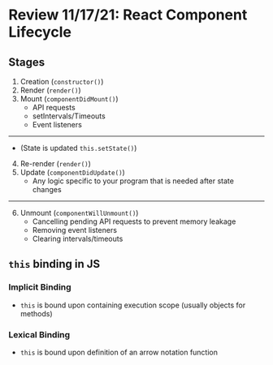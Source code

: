 # Review 11/17/21: React Component Lifecycle

## Stages

1. Creation (`constructor()`)
2. Render (`render()`)
3. Mount (`componentDidMount()`)
   - API requests
   - setIntervals/Timeouts
   - Event listeners

---

- (State is updated `this.setState()`)

4. Re-render (`render()`)
5. Update (`componentDidUpdate()`)
   - Any logic specific to your program that is needed after state changes

---

6. Unmount (`componentWillUnmount()`)
   - Cancelling pending API requests to prevent memory leakage
   - Removing event listeners
   - Clearing intervals/timeouts

## `this` binding in JS

### Implicit Binding

- `this` is bound upon containing execution scope (usually objects for methods)

### Lexical Binding

- `this` is bound upon definition of an arrow notation function
